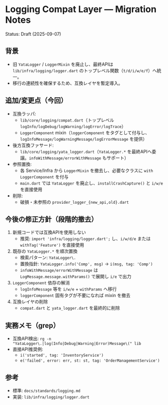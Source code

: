 # Logging Compat Layer — Migration Notes

Status: Draft (2025-09-07)

## 背景
- 旧 `YataLogger` / `LoggerMixin` を廃止し、最終APIは `lib/infra/logging/logger.dart` のトップレベル関数（`t/d/i/w/e/f`）へ統一。
- 移行の連続性を確保するため、互換レイヤを暫定導入。

## 追加/変更点（今回）
- 互換ラッパ:
  - `lib/core/logging/compat.dart`（トップレベル `logInfo/logDebug/logWarning/logError/logTrace`）
  - `LoggerComponent` mixin（`loggerComponent` をタグとして付与し、`logInfoMessage/logWarningMessage/logErrorMessage` を提供）
- 後方互換ファサード:
  - `lib/core/logging/yata_logger.dart`（`YataLogger.*` を最終APIへ委譲。`infoWithMessage/errorWithMessage` もサポート）
- 参照置換:
  - 各 Service/Infra から `LoggerMixin` を撤去し、必要なクラスに `with LoggerComponent` を付与
  - `main.dart` では `YataLogger` を廃止し、`installCrashCapture()` と `i/w/e` を直接使用
- 削除:
  - 破損・未参照の `provider_logger_{new_api,old}.dart`

## 今後の修正方針（段階的撤去）
1) 新規コードでは互換APIを使用しない
   - 推奨: `import 'infra/logging/logger.dart';` し、`i/w/d/e` または `withTag('Feature')` を直接使用
2) 既存の `YataLogger.*` を順次置換
   - 検索パターン: `YataLogger\.`
   - 置換指針: `YataLogger.info('Comp', msg)` → `i(msg, tag: 'Comp')`
   - `infoWithMessage/errorWithMessage` は `LogMessage.message.withParams()` で展開し `i/e` で出力
3) `LoggerComponent` 依存の解消
   - `logInfoMessage` 等を `i/w/e` + `withParams` へ移行
   - `loggerComponent` 固有タグが不要になれば mixin を撤去
4) 互換レイヤの削除
   - `compat.dart` と `yata_logger.dart` を最終的に削除

## 実務メモ（grep）
- 互換API検出: `rg -n "YataLogger\.|log(Info|Debug|Warning|Error)Message\(" lib`
- 直接API推奨例:
  - `i('started', tag: 'InventoryService')`
  - `e('failed', error: err, st: st, tag: 'OrderManagementService')`

## 参考
- 標準: `docs/standards/logging.md`
- 実装: `lib/infra/logging/logger.dart`

